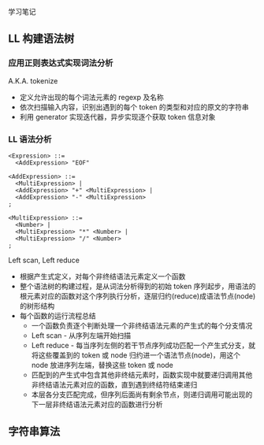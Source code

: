 学习笔记

## LL 构建语法树

### 应用正则表达式实现词法分析

A.K.A. tokenize

- 定义允许出现的每个词法元素的 regexp 及名称
- 依次扫描输入内容，识别出遇到的每个 token 的类型和对应的原文的字符串
- 利用 generator 实现迭代器，异步实现逐个获取 token 信息对象

### LL 语法分析

```bnf
<Expression> ::=
  <AddExpression> "EOF"

<AddExpression> ::=
  <MultiExpression> |
  <AddExpression> "+" <MultiExpression> |
  <AddExpression> "-" <MultiExpression>
;

<MultiExpression> ::=
  <Number> |
  <MultiExpression> "*" <Number> |
  <MultiExpression> "/" <Number>
;
```

Left scan, Left reduce

- 根据产生式定义，对每个非终结语法元素定义一个函数
- 整个语法树的构建过程，是从词法分析得到的初始 token 序列起步，用语法的根元素对应的函数对这个序列执行分析，逐层归约(reduce)成语法节点(node)的树形结构
- 每个函数的运行流程总结
  - 一个函数负责逐个判断处理一个非终结语法元素的产生式的每个分支情况
  - Left scan - 从序列左端开始扫描
  - Left reduce - 每当序列左侧的若干节点序列成功匹配一个产生式分支，就将这些覆盖到的 token 或 node 归约进一个语法节点(node)，用这个 node 放进序列左端，替换这些 token 或 node
  - 匹配到的产生式中包含其他非终结元素时，函数实现中就要递归调用其他非终结语法元素对应的函数，直到遇到终结符结束递归
  - 本层各分支匹配完成，但序列后面尚有剩余节点，则递归调用可能出现的下一层非终结语法元素对应的函数进行分析

## 字符串算法

